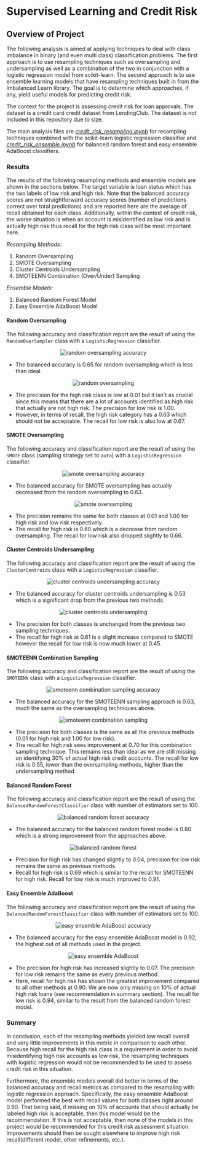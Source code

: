 # **Supervised Learning and Credit Risk**

## **Overview of Project**
The following analysis is aimed at applying techniques to deal with class
imbalance in binary (and even multi class) classification problems. The first
approach is to use resampling techniques such as oversampling and undersampling
as well as a combination of the two in conjunction with a logistic regression
model from scikit-learn. The second approach is to use ensemble learning models
that have resampling techniques built in from the Imbalanced Learn library. The
goal is to determine which approaches, if any, yield useful models for
predicting credit risk.

The context for the project is assessing credit risk for loan approvals. The
dataset is a credit card credit dataset from LendingClub. The dataset is not
included in this repository due to size.

The main analysis files are
*[credit_risk_resampling.ipynb](/credit_risk_resampling.ipynb)* for resampling
techniques combined with the scikit-learn logistic regression classifier and
*[credit_risk_ensemble.ipynb](/credit_risk_ensemble.ipynb)* for balanced random
forest and easy ensemble AdaBoost classifiers.

### **Results**
The results of the following resampling methods and ensemble models are shown in
the sections below. The target variable is loan status which has the two labels
of low risk and high risk. Note that the balanced accuracy scores are not
straightforward accuracy scores (number of predictions correct over total
predictions) and are reported here are the average of recall obtained for each
class. Additionally, within the context of credit risk, the worse situation is
when an account is misidentified as low risk and is actually high risk thus
recall for the high risk class will be most important here.

*Resampling Methods:*
1. Random Oversampling
1. SMOTE Oversampling
1. Cluster Centroids Undersampling
1. SMOTEENN Combination (Over/Under) Sampling

*Ensemble Models:*
1. Balanced Random Forest Model
1. Easy Ensemble AdaBoost Model


#### **Random Oversampling**
The following accuracy and classification report are the result of using the
`RandomOverSampler` class with a `LogisticRegression` classifier.

<div align="center">
    <img src="images/random_oversampling_accuracy.svg"
         alt="random oversampling accuracy" />
</div>

* The balanced accuracy is 0.65 for random oversampling which is less than
  ideal.

<div align="center">
    <img src="images/random_oversampling.svg"
         alt="random oversampling" />
</div>

* The precision for the high risk class is low at 0.01 but it isn't as crucial
  since this means that there are a lot of accounts identified as high risk that
  actually are not high risk. The precision for low risk is 1.00.
* However, in terms of recall, the high risk category has a 0.63 which should
  not be acceptable. The recall for low risk is also low at 0.67.

#### **SMOTE Oversampling**
The following accuracy and classification report are the result of using the
`SMOTE` class (sampling strategy set to `auto`) with a `LogisticRegression`
classifier.

<div align="center">
    <img src="images/SMOTE_oversampling_accuracy.svg"
         alt="smote oversampling accuracy" />
</div>

* The balanced accuracy for SMOTE oversampling has actually decreased from the
  random oversampling to 0.63.

<div align="center">
    <img src="images/SMOTE_oversampling.svg"
         alt="smote oversampling" />
</div>

* The precision remains the same for both classes at 0.01 and 1.00 for high risk
  and low risk respectively.
* The recall for high risk is 0.60 which is a decrease from random oversampling.
  The recall for low risk also dropped slightly to 0.66.

#### **Cluster Centroids Undersampling**
The following accuracy and classification report are the result of using the
`ClusterCentroids` class with a `LogisticRegression` classifier.

<div align="center">
    <img src="images/cluster_centroids_undersampling_accuracy.svg"
         alt="cluster centroids undersampling accuracy" />
</div>

* The balanced accuracy for cluster centroids undersampling is 0.53 which is a
  significant drop from the previous two methods.

<div align="center">
    <img src="images/cluster_centroids_undersampling.svg"
         alt="cluster centroids undersampling" />
</div>

* The precision for both classes is unchanged from the previous two sampling
  techniques.
* The recall for high risk at 0.61 is a slight increase compared to SMOTE
  however the recall for low risk is now much lower at 0.45.

#### **SMOTEENN Combination Sampling**
The following accuracy and classification report are the result of using the
`SMOTEENN` class with a `LogisticRegression` classifier.

<div align="center">
    <img src="images/SMOTEENN_combo_sampling_accuracy.svg"
         alt="smoteenn combination sampling accuracy" />
</div>

* The balanced accuracy for the SMOTEENN sampling approach is 0.63, much the
  same as the oversampling techniques above.

<div align="center">
    <img src="images/SMOTEENN_combo_sampling.svg"
         alt="smoteenn combination sampling" />
</div>

* The precision for both classes is the same as all the previous methods (0.01
  for high risk and 1.00 for low risk).
* The recall for high risk sees improvement at 0.70 for this combination
  sampling technique. This remains less than ideal as we are still missing on
  identifying 30% of actual high risk credit accounts. The recall for low risk
  is 0.55, lower than the oversampling methods, higher than the undersampling
  method.


#### **Balanced Random Forest**
The following accuracy and classification report are the result of using the
`BalancedRandomForestClassifier` class with number of estimators set to 100.

<div align="center">
    <img src="images/balanced_random_forest_accuracy.svg"
         alt="balanced random forest accuracy" />
</div>

* The balanced accuracy for the balanced random forest model is 0.80 which is a
  strong improvement from the approaches above.

<div align="center">
    <img src="images/balanced_random_forest.svg"
         alt="balanced random forest" />
</div>

* Precision for high risk has changed slightly to 0.04, precision for low risk
  remains the same as previous methods.
* Recall for high risk is 0.69 which is similar to the recall for SMOTEENN for
  high risk. Recall for low risk is much improved to 0.91.

#### **Easy Ensemble AdaBoost**
The following accuracy and classification report are the result of using the
`BalancedRandomForestClassifier` class with number of estimators set to 100.

<div align="center">
    <img src="images/easy_ensemble_AdaBoost_accuracy.svg"
         alt="easy ensemble AdaBoost accuracy" />
</div>

* The balanced accuracy for the easy ensemble AdaBoost model is 0.92, the
  highest out of all methods used in the project.

<div align="center">
    <img src="images/easy_ensemble_AdaBoost.svg"
         alt="easy ensemble AdaBoost" />
</div>

* The precision for high risk has increased slightly to 0.07. The precision for
  low risk remains the same as every previous method.
* Here, recall for high risk has shown the greatest improvement compared to all
  other methods at 0.90. We are now only missing on 10% of actual high risk
  loans (see recommendation in summary section). The recall for low risk is
  0.94, similar to the result from the balanced random forest model.

### **Summary**
In conclusion, each of the resampling methods yielded low recall overall and
very little improvements in this metric in comparison to each other. Because
high recall for the high risk class is a requirement in order to avoid
misidentifying high risk accounts as low risk, the resampling techniques with
logistic regression would not be recommended to be used to assess credit risk in
this situation.

Furthermore, the ensemble models overall did better in terms of the balanced
accuracy and recall metrics as compared to the resampling with logistic
regression approach. Specifically, the easy ensemble AdaBoost model performed
the best with recall values for both classes right around 0.90. That being said,
if missing on 10% of accounts that should actually be labeled high risk is
acceptable, then this model would be the recommendation. If this is not
acceptable, then none of the models in this project would be recommended for
this credit risk assessment situation. Improvements should then be sought
elsewhere to improve high risk recall(different model, other refinements, etc.).
